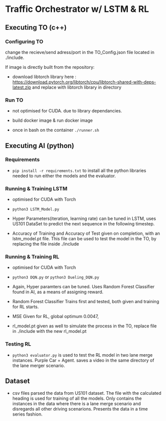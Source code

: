 # Traffic Orchestrator w/ LSTM & RL


## Executing TO (c++)

### Configuring TO 

change the recieve/send adress/port in the TO_Config.json file located in ./include.

If image is directly built from the repository:

- download libtorch library here : https://download.pytorch.org/libtorch/cpu/libtorch-shared-with-deps-latest.zip and replace with libtorch library in directory

### Run TO

- not optimised for CUDA. due to library dependancies.

- build docker image & run docker image

- once in bash on the container `./runner.sh`


## Executing AI (python)

### Requirements 

- `pip install -r requirements.txt` to install all the python libraries needed to run either the models and the evaluator.

### Running & Training LSTM 

- optimised for CUDA with Torch

- `python3 LSTM_Model.py`

- Hyper Parameters(iteration, learning rate) can be tuned in LSTM, uses US101 DataSet to predict the next sequence in the following timestep.

- Accuracy of Training and Accuracy of Test given on completion, with an lstm_model.pt file. This file can be used to test the model in the TO, by replacing the file inside ./include

### Running & Training RL 

- optimised for CUDA with Torch

- `python3 DQN.py` or `python3 Dueling_DQN.py`

- Again, Hyper paramters can be tuned. Uses Random Forest Classifier found in AI, as a means of assigning reward. 

- Random Forest Classifier Trains first and tested, both given and training for RL starts.

- MSE Given for RL, global optimum 0.0047, 

- rl_model.pt given as well to simulate the process in the TO, replace file in ./include with the new rl_model.pt 

### Testing RL 

- `python3 evaluator.py` is used to test the RL model in two lane merge instances. Purple Car = Agent. saves a video in the same directory of the lane merger scenario.

## Dataset

- csv files parsed the data from US101 dataset. The file with the calculated heading is used for training of all the models. Only contains the instances in the data where there is a lane merge scenario and disregards all other driving scenarions. Presents the data in a time series fashion.
